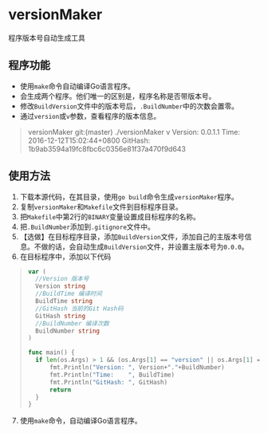 # versionMaker
程序版本号自动生成工具

## 程序功能
+ 使用`make`命令自动编译Go语言程序。
+ 会生成两个程序。他们唯一的区别是，程序名称是否带版本号。
+ 修改`BuildVersion`文件中的版本号后，`.BuildNumber`中的次数会置零。
+ 通过`version`或`v`参数，查看程序的版本信息。
> versionMaker git:(master)  ./versionMaker v
> Version:  0.0.1.1
> Time:     2016-12-12T15:02:44+0800
> GitHash:  1b9ab3594a19fc8fbc6c0356e81f37a470f9d643

## 使用方法

1. 下载本源代码，在其目录，使用`go build`命令生成`versionMaker`程序。
2. 复制`versionMaker`和`Makefile`文件到目标程序目录。
3. 把`Makefile`中第2行的`BINARY`变量设置成目标程序的名称。
4. 把`.BuildNumber`添加到`.gitignore`文件中。
5. 【选做】在目标程序目录，添加`BuildVersion`文件，添加自己的主版本号信息。不做的话，会自动生成`BuildVersion`文件，并设置主版本号为`0.0.0`。
6. 在目标程序中，添加以下代码
>```go
>var (
>	//Version 版本号
>	Version string
>	//BuildTime 编译时间
>	BuildTime string
>	//GitHash 当前的Git Hash码
>	GitHash string
>	//BuildNumber 编译次数
>	BuildNumber string
>)
>
>func main() {
>	if len(os.Args) > 1 && (os.Args[1] == "version" || os.Args[1] == "v") {
>		fmt.Println("Version: ", Version+"."+BuildNumber)
>		fmt.Println("Time:    ", BuildTime)
>		fmt.Println("GitHash: ", GitHash)
>       return 
>	}
>}
>```
7. 使用`make`命令，自动编译Go语言程序。